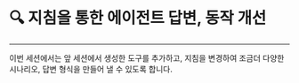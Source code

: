 # 🔍 지침을 통한 에이전트 답변, 동작 개선
---
이번 세션에서는 앞 세션에서 생성한 도구를 추가하고, 지침을 변경하여 조금더 다양한 시나리오, 답변 형식을 만들어 낼 수 있도록 합니다.


